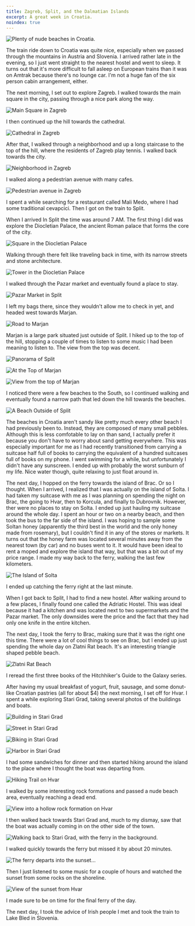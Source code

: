```yaml
---
title: Zagreb, Split, and the Dalmatian Islands
excerpt: A great week in Croatia.
noindex: true
---
```


![Plenty of nude beaches in Croatia.](https://lh5.googleusercontent.com/-nHmSFX6CrRI/TiW5GR6WOAI/AAAAAAAAZ_I/XJ6o8eq7k1A/s1000/IMG_3276.JPG)

The train ride down to Croatia was quite nice, especially when we passed
through the mountains in Austria and Slovenia. I arrived rather late in
the evening, so I just went straight to the nearest hostel and went to
sleep. It turns out that it's more difficult to fall asleep on European
trains than it was on Amtrak because there's no lounge car. I'm not a
huge fan of the six person cabin arrangement, either.
<!--more-->

The next morning, I set out to explore Zagreb. I walked towards the main
square in the city, passing through a nice park along the way. 

![Main Square in Zagreb](https://lh6.googleusercontent.com/-xYM3UUepTgo/TiWntaSnBeI/AAAAAAAAZ_A/DnTxVbpdbk8/s1000/IMG_3120.JPG)

I then
continued up the hill towards the cathedral. 

![Cathedral in Zagreb](https://lh5.googleusercontent.com/-tIa0wYrnLi0/TiWprUdqsiI/AAAAAAAAZ_A/SP8W5H6NlVA/s1000/IMG_3143.JPG)

After that, I walked
through a neighborhood and up a long staircase to the top of the hill,
where the residents of Zagreb play tennis. I walked back towards the
city. 

![Neighborhood in Zagreb](https://lh4.googleusercontent.com/-QcAz1m2ECh8/TiWoxf9dQbI/AAAAAAAAZ_A/T5XMAkZwMKI/s1000/IMG_3133.JPG)

I walked along a pedestrian avenue with many cafes. 

![Pedestrian avenue in Zagreb](https://lh5.googleusercontent.com/-KfRjMgSnox0/TiWo4CADJLI/AAAAAAAAZ_A/ZphHMltoyTQ/s1000/IMG_3135.JPG)

I spent a
while searching for a restaurant called Mali Medo, where I had some
traditional cevapcici. Then I got on the train to Split.

When I arrived In Split the time was around 7 AM. The first thing I
did was explore the Diocletian Palace, the ancient Roman palace that
forms the core of the city. 

![Square in the Diocletian Palace](https://lh6.googleusercontent.com/-s9ilH9hvTvA/TiWqPFoc26I/AAAAAAAAZ_A/omqE-Lg3nQk/s1000/IMG_3150.JPG)

Walking through there felt like traveling
back in time, with its narrow streets and stone architecture. 

![Tower in the Diocletian Palace](https://lh6.googleusercontent.com/-WtsyOiw1mJw/TiWqiuAafJI/AAAAAAAAZ_A/tKfmpPcPiV4/s1000/IMG_3152.JPG)

I walked
through the Pazar market and eventually found a place to stay. 

![Pazar Market in Split](https://lh6.googleusercontent.com/-MqNLhjsz_vU/TiWqz8IF1FI/AAAAAAAAZ_A/pQtMM0hvZLk/s1000/IMG_3155.JPG)

I left my
bags there, since they wouldn't allow me to check in yet, and headed
west towards Marjan.

![Road to Marjan](https://lh4.googleusercontent.com/-ZB--r4s2Q6Y/TiWrath8k4I/AAAAAAAAZ_A/CawHai72Ws8/s1000/IMG_3163.JPG)

Marjan is a large park situated just outside of Split. I hiked up to the
top of the hill, stopping a couple of times to listen to some music I
had been meaning to listen to. The view from the top was decent. 

![Panorama of Split](https://lh6.googleusercontent.com/-xeCMLGLqwGc/TkblX8mYc2I/AAAAAAAAb4U/NmqXXDPI8DI/s1000/view_of_split.jpg)

![At the Top of Marjan](https://lh3.googleusercontent.com/-4pCfURfsfE4/TiWsFKChU2I/AAAAAAAAZ_A/1hGA2U-HAjk/s1000/IMG_3171.JPG)

![View from the top of Marjan](https://lh6.googleusercontent.com/-dQ4tbGxPxNM/Tkbr5TSK6zI/AAAAAAAAb4o/-l3GOIuA3SM/s1000/view_from_the_top_of_marjan.jpg)

I noticed
there were a few beaches to the South, so I continued walking and
eventually found a narrow path that led down the hill towards the
beaches. 

![A Beach Outside of Split](https://lh5.googleusercontent.com/-glBQlF6EsgU/TiWtWlUpNfI/AAAAAAAAZ_E/x_mIms42dZ0/s1000/IMG_3188.JPG)

The beaches in Croatia aren't sandy like pretty much every
other beach I had previously been to. Instead, they are composed of
many small pebbles. Although this is less comfotable to lay on than
sand, I actually prefer it because you don't have to worry about sand
getting everywhere. This was especially important for me as I had
recently transitioned from carrying a suitcase half full of books to
carrying the equivalent of a hundred suitcases full of books on my
phone. I went swimming for a while, but unfortunately I didn't have any
sunscreen. I ended up with probably the worst sunburn of my life. Nice water
though, quite relaxing to just float around in.

The next day, I hopped on the ferry towards the island of Brac. Or so I
thought. When I arrived, I realized that I was actually on the island of
Solta. I had taken my suitcase with me as I was planning on spending
the night on Brac, the going to Hvar, then to Korcula, and finally to
Dubrovnik. However, ther were no places to stay on Solta. I ended up
just hauling my suitcase around the whole day. I spent an hour or two
on a nearby beach, and then took the bus to the far side of the island.
I was hoping to sample some Soltan honey (apparently the third best in
the world and the only honey made from rosemary), but I couldn't find it
in any of the stores or markets. It turns out that the honey farm was
located several minutes away from the nearest town (by car) and no buses
went to it. It would have been ideal to rent a moped and explore the
island that way, but that was a bit out of my price range. I made my way
back to the ferry, walking the last few kilometers.

![The Island of Solta](https://lh3.googleusercontent.com/-yD4A6qxAwec/TiWtn9KKFnI/AAAAAAAAZ_E/LXBuCi4y_WA/s1000/IMG_3191.JPG)

I ended up catching
the ferry right at the last minute.

When I got back to Split, I had to find a new hostel. After walking
around to a few places, I finally found one called the Adriatic Hostel.
This was ideal because it had a kitchen and was located next to two
supermarkets and the Pazar market. The only downsides were the price and
the fact that they had only one knife in the entire kitchen.

The next day, I took the ferry to Brac, making sure that it was the
right one this time. There were a lot of cool things to see on Brac, but
I ended up just spending the whole day on Zlatni Rat beach.
It's an interesting triangle shaped pebble beach. 

![Zlatni Rat Beach](https://lh3.googleusercontent.com/-SWatzw5EYLQ/TiWuAy6ev1I/AAAAAAAAZ_E/2nccwQv4OG8/s1000/IMG_3194.JPG)

I reread the first
three books of the Hitchhiker's Guide to the Galaxy series.

After having my usual breakfast of yogurt, fruit, sausage, and some donut-like
Croatian pastries (all for about $4) the next morning, I set off for
Hvar. I spent a while exploring Stari Grad, taking several photos of
the buildings and boats. 

![Building in Stari Grad](https://lh6.googleusercontent.com/-4Qn-LeMeZjw/TiWwW-I5mzI/AAAAAAAAZ_E/JfDHOk9Tn2Y/s1000/IMG_3222.JPG)

![Street in Stari Grad](https://lh3.googleusercontent.com/-DcQKhjMcgos/TiWw58bKMwI/AAAAAAAAZ_E/2JI3zkX5s5I/s1000/IMG_3228.JPG)

![Biking in Stari Grad](https://lh6.googleusercontent.com/-YOb-oFJy5sI/TiWxNnUWmwI/AAAAAAAAZ_E/6xoTpxJBHb8/s1000/IMG_3232.JPG)

![Harbor in Stari Grad](https://lh4.googleusercontent.com/-2pl-mf-5jsk/TiWz1dvxCEI/AAAAAAAAZ_E/lh07hZjSYYo/s1000/IMG_3249.JPG)

I had some sandwiches for dinner and then
started hiking around the island to the place where I thought the boat was
departing from. 

![Hiking Trail on Hvar](https://lh6.googleusercontent.com/-14pmOFU_1GM/TiW1DznloFI/AAAAAAAAZ_E/N-Aq0PndEzw/s1000/IMG_3253.JPG)

I walked by some interesting rock formations and passed
a nude beach area, eventually reaching a dead end.

![View into a hollow rock formation on Hvar](https://lh6.googleusercontent.com/-UBqL1XYuNec/TiW46AtYySI/AAAAAAAAZ_I/Az7E29SEilw/s1000/IMG_3274.JPG)

I then walked back
towards Stari Grad and, much to my dismay, saw that the boat was
actually coming in on the other side of the town. 

![Walking back to Stari Grad, with the ferry in the background.](https://lh4.googleusercontent.com/-Pg3XZaVzk5E/TiW5VNjy6cI/AAAAAAAAZ_I/TDeojS-tglI/s1000/IMG_3277.JPG)

I walked quickly
towards the ferry but missed it by about 20 minutes. 

![The ferry departs into the sunset...](https://lh3.googleusercontent.com/-Kdy_UduS52g/TiW5j6wyn-I/AAAAAAAAZ_I/y4rCenUezTA/s1000/IMG_3282.JPG)

Then I just
listened to some music for a couple of hours and watched the sunset from
some rocks on the shoreline. 

![View of the sunset from Hvar](https://lh4.googleusercontent.com/-nnDT9_PzkUI/TiW6XuiUygI/AAAAAAAAZ_I/930StPmnPvk/s1000/IMG_3292.JPG)

I made sure to be on time for the final
ferry of the day.

The next day, I took the advice of Irish people I met and
took the train to Lake Bled in Slovenia.
